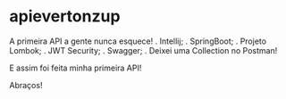 # apievertonzup

A primeira API a gente nunca esquece!
. Intellij;
. SpringBoot;
. Projeto Lombok;
. JWT Security;
. Swagger;
. Deixei uma Collection no Postman! 

E assim foi feita minha primeira API!

Abraços! 
